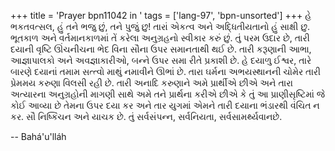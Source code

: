 +++
title = 'Prayer bpn11042 in '
tags = ['lang-97', 'bpn-unsorted']
+++
હે ભકતવત્સલ, હું તને ભજુ છું, તને પુજું છુ! તારાં એકત્વ અને અદ્ધિતીયતાનો હું સાક્ષી છુ. ભૂતકાળ અને વર્તમાનકાળમાં તેં કરેલા અનુગ્રહનો સ્વીકાર કરું છું. તું પરમ ઉદાર છે, તારી દયાની વૃષ્ટિ ઊંચનીચના ભેદ વિના સૌના ઉપર સમાનતાથી થઈ છે. તારી કરૂણાની આભા, આજ્ઞાપાલકો અને અવજ્ઞાકારીઓ, બન્ને ઉપર સમા રીતે પ્રકાશી છે. 
હે દયાળુ ઈશ્વર, તારે બારણે દયાનાં તમામ સત્ત્વો માથું નમાવીને ઊભાં છે. તારા ઘર્મના અભયસ્થાનની ચોમેર તારી પ્રેમમય કરુણા વિલસી રહી છે. તારી અનાદિ કરુણાને અમે પ્રાર્થીએ છીએ અને તારા અત્યારના અનુગ્રહોની માગણી સાથે અમે તને પ્રાર્થના કરીએ છીએ કે તું આ પ્રાણીસૃષ્ટિમાં જે કોઈ આવ્યા છે તેમના ઉપર દયા કર અને તાર યુગમાં એમને તારી દયાના ભંડારથી વંચિત ન કર. 
સૌ નિષ્કિંચન  અને યાચક છે. તું સર્વસંપન્ન, સર્વનિયતા, સર્વસામર્થ્યવાનછે.

-- Bahá'u'lláh
